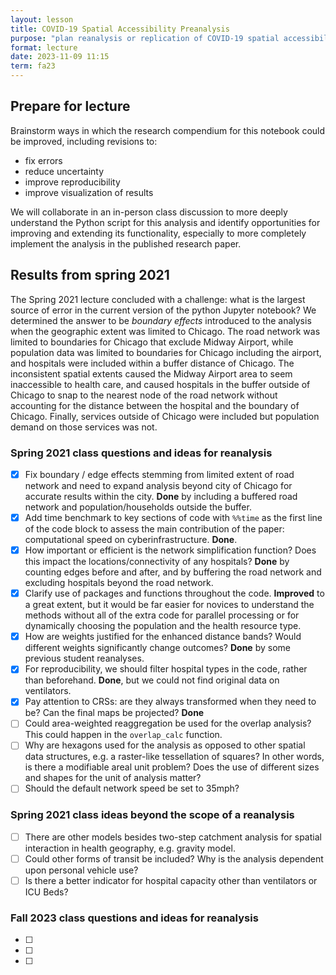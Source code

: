 ```yaml
---
layout: lesson
title: COVID-19 Spatial Accessibility Preanalysis
purpose: "plan reanalysis or replication of COVID-19 spatial accessibility"
format: lecture
date: 2023-11-09 11:15
term: fa23
---
```


## Prepare for lecture

Brainstorm ways in which the research compendium for this notebook could be improved, including revisions to:

- fix errors
- reduce uncertainty
- improve reproducibility
- improve visualization of results

We will collaborate in an in-person class discussion to more deeply understand the Python script for this analysis and identify opportunities for improving and extending its functionality, especially to more completely implement the analysis in the published research paper.

## Results from spring 2021

The Spring 2021 lecture concluded with a challenge: what is the largest source of error in the current version of the python Jupyter notebook?
We determined the answer to be *boundary effects* introduced to the analysis when the geographic extent was limited to Chicago.
The road network was limited to boundaries for Chicago that exclude Midway Airport, while population data was limited to boundaries for Chicago including the airport, and hospitals were included within a buffer distance of Chicago.
The inconsistent spatial extents caused the Midway Airport area to seem inaccessible to health care, and caused hospitals in the buffer outside of Chicago to snap to the nearest node of the road network without accounting for the distance between the hospital and the boundary of Chicago.
Finally, services outside of Chicago were included but population demand on those services was not.

### Spring 2021 class questions and ideas for reanalysis

- [x] Fix boundary / edge effects stemming from limited extent of road network and need to expand analysis beyond city of Chicago for accurate results within the city. **Done** by including a buffered road network and population/households outside the buffer.
- [x] Add time benchmark to key sections of code with `%%time` as the first line of the code block to assess the main contribution of the paper: computational speed on cyberinfrastructure. **Done**.
- [x] How important or efficient is the network simplification function? Does this impact the locations/connectivity of any hospitals? **Done** by counting edges before and after, and by buffering the road network and excluding hospitals beyond the road network.
- [x] Clarify use of packages and functions throughout the code. **Improved** to a great extent, but it would be far easier for novices to understand the methods without all of the extra code for parallel processing or for dynamically choosing the population and the health resource type.
- [x] How are weights justified for the enhanced distance bands? Would different weights significantly change outcomes? **Done** by some previous student reanalyses.
- [x] For reproducibility, we should filter hospital types in the code, rather than beforehand. **Done**, but we could not find original data on ventilators.
- [x] Pay attention to CRSs: are they always transformed when they need to be? Can the final maps be projected? **Done** 
- [ ] Could area-weighted reaggregation be used for the overlap analysis? This could happen in the `overlap_calc` function.
- [ ] Why are hexagons used for the analysis as opposed to other spatial data structures, e.g. a raster-like tessellation of squares? In other words, is there a modifiable areal unit problem? Does the use of different sizes and shapes for the unit of analysis matter?
- [ ] Should the default network speed be set to 35mph?

### Spring 2021 class ideas beyond the scope of a reanalysis

- [ ] There are other models besides two-step catchment analysis for spatial interaction in health geography, e.g. gravity model.
- [ ] Could other forms of transit be included? Why is the analysis dependent upon personal vehicle use?
- [ ] Is there a better indicator for hospital capacity other than ventilators or ICU Beds?

### Fall 2023 class questions and ideas for reanalysis

- [ ] 
- [ ] 
- [ ] 
